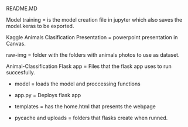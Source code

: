 README.MD

Model training = is the model creation file in jupyter which also saves the model.keras to be exported.

Kaggle Animals Clasification Presentation = powerpoint presentation in Canvas.

raw-img = folder with the folders with animals photos to use as dataset.

Animal-Classification Flask app = Files that the flask app uses to run succesfully.

- model = loads the model and proccessing functions

- app.py = Deploys flask app
- templates = has the home.html that presents the webpage

- pycache and uploads = folders that flasks create when runned.
